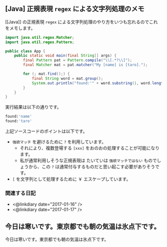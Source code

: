 ## [Java] 正規表現 `regex` による文字列処理のメモ

[[Java]] の正規表現 `regex` による文字列処理のやり方をいつも忘れるのでこれをメモします。

```java
import java.util.regex.Matcher;
import java.util.regex.Pattern;

public class App {
	public static void main(final String[] args) {
		final Pattern pat = Pattern.compile("\\[.*?\\]");
		final Matcher mat = pat.matcher("My [name] is [taro].");

		for (; mat.find();) {
			final String word = mat.group();
			System.out.println("found:'" + word.substring(1, word.length() - 1) + "'");
		}
	}
}
```

実行結果は以下の通りです。

```sh
found:'name'
found:'taro'
```

上記ソースコードのポイントは以下です。

* `強欲マッチ` を避けるために `?` を利用しています。
  * それにより、複数登場する `[xxx]` をおのおの処理することが可能になります。
  * 私が通常利用しそうな正規表現は たいていは `強欲マッチではない` ものでしょうから、この `?` は通常付与するものだと思い起こす必要がありそうです。
* `[` を文字列として処理するために ￥ エスケープしています。

### 関連する日記

* <@linkdiary date="2017-01-16" />
* <@linkdiary date="2017-01-17" />

## 今日は寒いです。東京都でも朝の気温は氷点下です。

今日は寒いです。東京都でも朝の気温は氷点下です。
